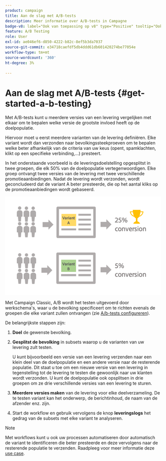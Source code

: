 ```yaml
---
product: campaign
title: Aan de slag met A/B-tests
description: Meer informatie over A/B-tests in Campagne
badge-v8: label="Ook van toepassing op v8" type="Positive" tooltip="Ook van toepassing op campagne v8"
feature: A/B Testing
role: User
exl-id: ae046ef6-d850-4222-b82c-8ef5b3da7037
source-git-commit: e34718caefdf5db4ddd61db601420274be77054e
workflow-type: tm+mt
source-wordcount: '360'
ht-degree: 3%

---
```


# Aan de slag met A/B-tests {#get-started-a-b-testing}


Met A/B-tests kunt u meerdere versies van een levering vergelijken met elkaar om te bepalen welke versie de grootste invloed heeft op de doelpopulatie.

Hiervoor moet u eerst meerdere varianten van de levering definiëren. Elke variant wordt dan verzonden naar bevolkingssteekproeven om te bepalen welke beter afhankelijk van de criteria van uw keus (opent, spamklachten, klikt op een specifieke verbinding,...) presteert.

In het onderstaande voorbeeld is de leveringsdoelstelling opgesplitst in twee groepen, die elk 50% van de doelpopulatie vertegenwoordigen. Elke groep ontvangt twee versies van de levering met twee verschillende promotieaanbiedingen. Nadat de levering wordt verzonden, wordt geconcludeerd dat de variant A beter presteerde, die op het aantal kliks op de promotieaanbiedingen wordt gebaseerd.

![](assets/a-b-testing-schema.png)

Met Campaign Classic, A/B wordt het testen uitgevoerd door werkschema&#39;s, waar u de bevolking specificeert om te richten evenals de groepen die elke variant zullen ontvangen (zie [A/b-tests configureren](configuring-a-b-testing.md)).

De belangrijkste stappen zijn:

1. **Doel** de gewenste bevolking.
1. **Gesplitst de bevolking** in subsets waarop u de varianten van uw levering zult testen.

   U kunt bijvoorbeeld een versie van een levering verzenden naar een klein deel van de doelpopulatie en een andere versie naar de resterende populatie. Dit staat u toe om een nieuwe versie van een levering in tegenstelling tot de levering te testen die gewoonlijk naar uw klanten wordt verzonden. U kunt de doelpopulatie ook opsplitsen in drie groepen om ze drie verschillende versies van een levering te sturen.

1. **Meerdere versies maken** van de levering voor elke deelverzameling. De te testen variant kan het onderwerp, de berichtinhoud, de naam van de afzender enz. zijn.
1. Start de workflow en gebruik vervolgens de knop **leveringslogs** het gedrag van de subsets met elke variant te analyseren.

>[!NOTE]
>
>Met workflows kunt u ook uw processen automatiseren door automatisch de variant te identificeren die beter presteerde en deze vervolgens naar de resterende populatie te verzenden. Raadpleeg voor meer informatie deze [use case](a-b-testing-use-case.md).
